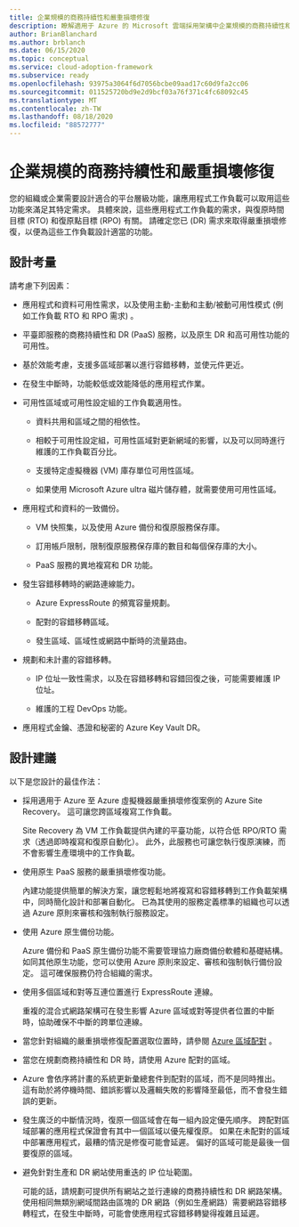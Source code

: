 ```yaml
---
title: 企業規模的商務持續性和嚴重損壞修復
description: 瞭解適用于 Azure 的 Microsoft 雲端採用架構中企業規模的商務持續性和嚴重損壞修復。
author: BrianBlanchard
ms.author: brblanch
ms.date: 06/15/2020
ms.topic: conceptual
ms.service: cloud-adoption-framework
ms.subservice: ready
ms.openlocfilehash: 93975a3064f6d7056bcbe09aad17c60d9fa2cc06
ms.sourcegitcommit: 011525720bd9e2d9bcf03a76f371c4fc68092c45
ms.translationtype: MT
ms.contentlocale: zh-TW
ms.lasthandoff: 08/18/2020
ms.locfileid: "88572777"
---
```

# <a name="enterprise-scale-business-continuity-and-disaster-recovery"></a>企業規模的商務持續性和嚴重損壞修復

您的組織或企業需要設計適合的平台層級功能，讓應用程式工作負載可以取用這些功能來滿足其特定需求。 具體來說，這些應用程式工作負載的需求，與復原時間目標 (RTO) 和復原點目標 (RPO) 有關。 請確定您已 (DR) 需求來取得嚴重損壞修復，以便為這些工作負載設計適當的功能。

## <a name="design-considerations"></a>設計考量

請考慮下列因素：

- 應用程式和資料可用性需求，以及使用主動-主動和主動/被動可用性模式 (例如工作負載 RTO 和 RPO 需求) 。

- 平臺即服務的商務持續性和 DR (PaaS) 服務，以及原生 DR 和高可用性功能的可用性。

- 基於效能考慮，支援多區域部署以進行容錯移轉，並使元件更近。

- 在發生中斷時，功能較低或效能降低的應用程式作業。

- 可用性區域或可用性設定組的工作負載適用性。

  - 資料共用和區域之間的相依性。

  - 相較于可用性設定組，可用性區域對更新網域的影響，以及可以同時進行維護的工作負載百分比。

  - 支援特定虛擬機器 (VM) 庫存單位可用性區域。

  - 如果使用 Microsoft Azure ultra 磁片儲存體，就需要使用可用性區域。

- 應用程式和資料的一致備份。

  - VM 快照集，以及使用 Azure 備份和復原服務保存庫。

  - 訂用帳戶限制，限制復原服務保存庫的數目和每個保存庫的大小。

  - PaaS 服務的異地複寫和 DR 功能。

- 發生容錯移轉時的網路連線能力。

  - Azure ExpressRoute 的頻寬容量規劃。

  - 配對的容錯移轉區域。

  - 發生區域、區域性或網路中斷時的流量路由。

- 規劃和未計畫的容錯移轉。

  - IP 位址一致性需求，以及在容錯移轉和容錯回復之後，可能需要維護 IP 位址。

  - 維護的工程 DevOps 功能。

- 應用程式金鑰、憑證和秘密的 Azure Key Vault DR。

## <a name="design-recommendations"></a>設計建議

以下是您設計的最佳作法：

- 採用適用于 Azure 至 Azure 虛擬機器嚴重損壞修復案例的 Azure Site Recovery。 這可讓您跨區域複寫工作負載。

  Site Recovery 為 VM 工作負載提供內建的平臺功能，以符合低 RPO/RTO 需求（透過即時複寫和復原自動化）。 此外，此服務也可讓您執行復原演練，而不會影響生產環境中的工作負載。

- 使用原生 PaaS 服務的嚴重損壞修復功能。

  內建功能提供簡單的解決方案，讓您輕鬆地將複寫和容錯移轉到工作負載架構中，同時簡化設計和部署自動化。 已為其使用的服務定義標準的組織也可以透過 Azure 原則來審核和強制執行服務設定。

- 使用 Azure 原生備份功能。

  Azure 備份和 PaaS 原生備份功能不需要管理協力廠商備份軟體和基礎結構。 如同其他原生功能，您可以使用 Azure 原則來設定、審核和強制執行備份設定。 這可確保服務仍符合組織的需求。

- 使用多個區域和對等互連位置進行 ExpressRoute 連線。

  重複的混合式網路架構可在發生影響 Azure 區域或對等提供者位置的中斷時，協助確保不中斷的跨單位連線。

- 當您針對組織的嚴重損壞修復配置選取位置時，請參閱 [Azure 區域配對](/azure/best-practices-availability-paired-regions) 。

- 當您在規劃商務持續性和 DR 時，請使用 Azure 配對的區域。

- Azure 會依序將計畫的系統更新彙總套件到配對的區域，而不是同時推出。 這有助於將停機時間、錯誤影響以及邏輯失敗的影響降至最低，而不會發生錯誤的更新。

- 發生廣泛的中斷情況時，復原一個區域會在每一組內設定優先順序。 跨配對區域部署的應用程式保證會有其中一個區域以優先權復原。 如果在未配對的區域中部署應用程式，最糟的情況是修復可能會延遲。 偏好的區域可能是最後一個要復原的區域。

- 避免針對生產和 DR 網站使用重迭的 IP 位址範圍。

  可能的話，請規劃可提供所有網站之並行連線的商務持續性和 DR 網路架構。 使用相同無類別網域間路由區塊的 DR 網路（例如生產網路）需要網路容錯移轉程式，在發生中斷時，可能會使應用程式容錯移轉變得複雜且延遲。

